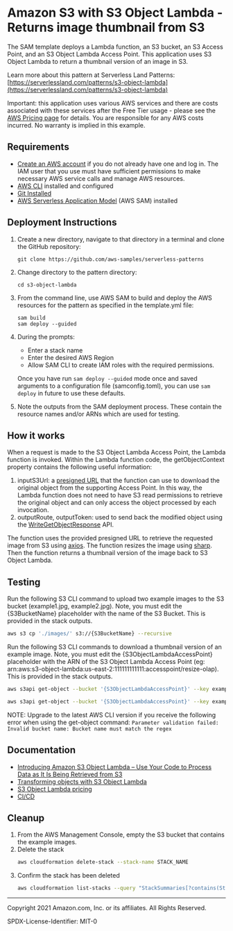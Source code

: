 # Amazon S3 with S3 Object Lambda - Returns image thumbnail from S3

The SAM template deploys a Lambda function, an S3 bucket, an S3 Access Point, and an S3 Object Lambda Access Point. This application uses S3 Object Lambda to return a thumbnail version of an image in S3.

Learn more about this pattern at Serverless Land Patterns: [https://serverlessland.com/patterns/s3-object-lambda](https://serverlessland.com/patterns/s3-object-lambda)

Important: this application uses various AWS services and there are costs associated with these services after the Free Tier usage - please see the [AWS Pricing page](https://aws.amazon.com/pricing/) for details. You are responsible for any AWS costs incurred. No warranty is implied in this example.

## Requirements

* [Create an AWS account](https://portal.aws.amazon.com/gp/aws/developer/registration/index.html) if you do not already have one and log in. The IAM user that you use must have sufficient permissions to make necessary AWS service calls and manage AWS resources.
* [AWS CLI](https://docs.aws.amazon.com/cli/latest/userguide/install-cliv2.html) installed and configured
* [Git Installed](https://git-scm.com/book/en/v2/Getting-Started-Installing-Git)
* [AWS Serverless Application Model](https://docs.aws.amazon.com/serverless-application-model/latest/developerguide/serverless-sam-cli-install.html) (AWS SAM) installed

## Deployment Instructions

1. Create a new directory, navigate to that directory in a terminal and clone the GitHub repository:
    ``` 
    git clone https://github.com/aws-samples/serverless-patterns
    ```
1. Change directory to the pattern directory:
    ```
    cd s3-object-lambda
    ```
1. From the command line, use AWS SAM to build and deploy the AWS resources for the pattern as specified in the template.yml file:
    ```
    sam build
    sam deploy --guided
    ```
1. During the prompts:
    * Enter a stack name
    * Enter the desired AWS Region
    * Allow SAM CLI to create IAM roles with the required permissions.

    Once you have run `sam deploy --guided` mode once and saved arguments to a configuration file (samconfig.toml), you can use `sam deploy` in future to use these defaults.

1. Note the outputs from the SAM deployment process. These contain the resource names and/or ARNs which are used for testing.

## How it works

When a request is made to the S3 Object Lambda Access Point, the Lambda function is invoked. Within the Lambda function code, the getObjectContext property contains the following useful information:

1. inputS3Url: a [presigned URL](https://docs.aws.amazon.com/AmazonS3/latest/userguide/ShareObjectPreSignedURL.html) that the function can use to download the original object from the supporting Access Point. In this way, the Lambda function does not need to have S3 read permissions to retrieve the original object and can only access the object processed by each invocation.
1. outputRoute, outputToken: used to send back the modified object using the [WriteGetObjectResponse](https://docs.aws.amazon.com/AmazonS3/latest/API/API_WriteGetObjectResponse.html) API.

The function uses the provided presigned URL to retrieve the requested image from S3 using [axios](https://www.npmjs.com/package/axios). The function resizes the image using [sharp](https://www.npmjs.com/package/sharp). Then the function returns a thumbnail version of the image back to S3 Object Lambda.

## Testing

Run the following S3 CLI command to upload two example images to the S3 bucket (example1.jpg, example2.jpg). Note, you must edit the {S3BucketName} placeholder with the name of the S3 Bucket. This is provided in the stack outputs.

```bash
aws s3 cp './images/' s3://{S3BucketName} --recursive
```

Run the following S3 CLI commands to download a thumbnail version of an example image. Note, you must edit the {S3ObjectLambdaAccessPoint} placeholder with the ARN of the S3 Object Lambda Access Point (eg: arn:aws:s3-object-lambda:us-east-2:111111111111:accesspoint/resize-olap). This is provided in the stack outputs.

```bash
aws s3api get-object --bucket '{S3ObjectLambdaAccessPoint}' --key example1.jpg './images/example1-thumbnail.jpg'
```

```bash
aws s3api get-object --bucket '{S3ObjectLambdaAccessPoint}' --key example2.jpg './images/example2-thumbnail.jpg'
```

NOTE: Upgrade to the latest AWS CLI version if you receive the following error when using the get-object command: `Parameter validation failed: Invalid bucket name: Bucket name must match the regex`

## Documentation

* [Introducing Amazon S3 Object Lambda – Use Your Code to Process Data as It Is Being Retrieved from S3](https://aws.amazon.com/blogs/aws/introducing-amazon-s3-object-lambda-use-your-code-to-process-data-as-it-is-being-retrieved-from-s3/)
* [Transforming objects with S3 Object Lambda](https://docs.aws.amazon.com/AmazonS3/latest/userguide/transforming-objects.html)
* [S3 Object Lambda pricing](https://aws.amazon.com/s3/pricing/)
* [CI/CD](./docs/cicd.md)

## Cleanup

1. From the AWS Management Console, empty the S3 bucket that contains the example images.
1. Delete the stack
    ```bash
    aws cloudformation delete-stack --stack-name STACK_NAME
    ```
1. Confirm the stack has been deleted
    ```bash
    aws cloudformation list-stacks --query "StackSummaries[?contains(StackName,'STACK_NAME')].StackStatus"
    ```
----
Copyright 2021 Amazon.com, Inc. or its affiliates. All Rights Reserved.

SPDX-License-Identifier: MIT-0
